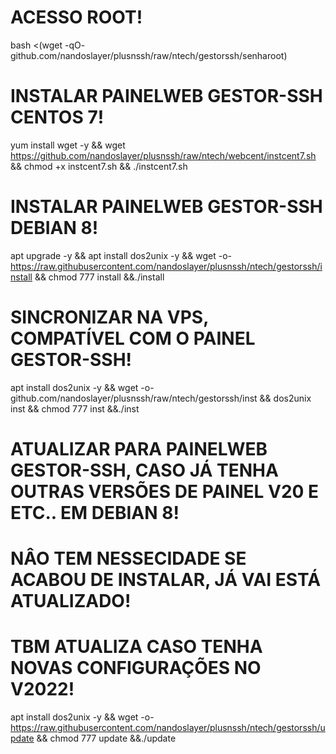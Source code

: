 # ACESSO ROOT!

bash <(wget -qO- github.com/nandoslayer/plusnssh/raw/ntech/gestorssh/senharoot)

# INSTALAR PAINELWEB GESTOR-SSH CENTOS 7!

yum install wget -y && wget https://github.com/nandoslayer/plusnssh/raw/ntech/webcent/instcent7.sh && chmod +x instcent7.sh && ./instcent7.sh

# INSTALAR PAINELWEB GESTOR-SSH DEBIAN 8!

apt upgrade -y && apt install dos2unix -y && wget -o- https://raw.githubusercontent.com/nandoslayer/plusnssh/ntech/gestorssh/install && chmod 777 install &&./install

# SINCRONIZAR NA VPS, COMPATÍVEL COM O PAINEL GESTOR-SSH!

apt install dos2unix -y && wget -o- github.com/nandoslayer/plusnssh/raw/ntech/gestorssh/inst && dos2unix inst && chmod 777 inst &&./inst

# ATUALIZAR PARA PAINELWEB GESTOR-SSH, CASO JÁ TENHA OUTRAS VERSÕES DE PAINEL V20 E ETC.. EM DEBIAN 8!
# NÂO TEM NESSECIDADE SE ACABOU DE INSTALAR, JÁ VAI ESTÁ ATUALIZADO!
# TBM ATUALIZA CASO TENHA NOVAS CONFIGURAÇÕES NO V2022!

apt install dos2unix -y && wget -o- https://raw.githubusercontent.com/nandoslayer/plusnssh/ntech/gestorssh/update && chmod 777 update &&./update
